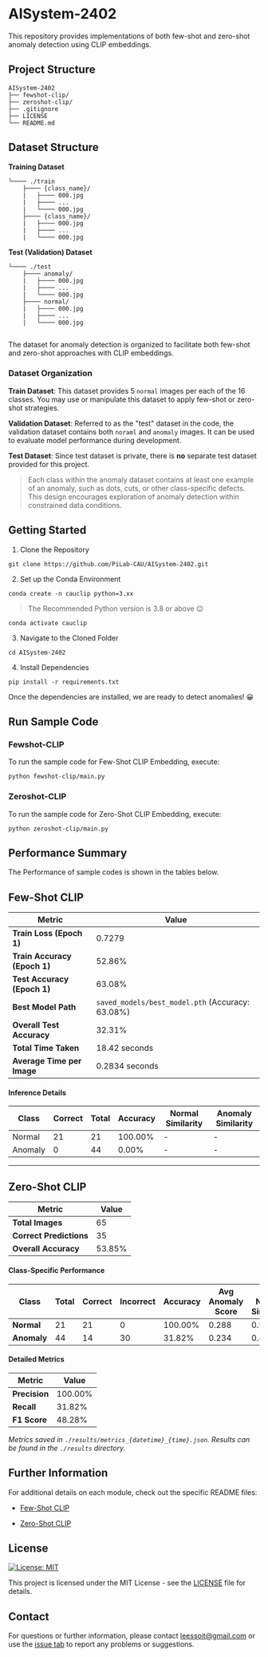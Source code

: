 # AISystem-2402

This repository provides implementations of both few-shot and zero-shot anomaly detection using CLIP embeddings.

## Project Structure
```
AISystem-2402
├── fewshot-clip/
├── zeroshot-clip/
├── .gitignore
├── LICENSE
└── README.md
```

## Dataset Structure

**Training Dataset**
```
└──── ./train
    ├──── {class_name}/
    |   ├──── 000.jpg
    |   ├──── ...
    |   └──── 000.jpg
    ├──── {class_name}/
    |   ├──── 000.jpg
    |   ├──── ...
    |   └──── 000.jpg
```

**Test (Validation) Dataset**
```
└──── ./test
    ├──── anomaly/
    |   ├──── 000.jpg
    |   ├──── ...
    |   └──── 000.jpg
    ├──── normal/
    |   ├──── 000.jpg
    |   ├──── ...
    |   └──── 000.jpg
    
```

The dataset for anomaly detection is organized to facilitate both few-shot and zero-shot approaches with CLIP embeddings.

### Dataset Organization
**Train Dataset**: This dataset provides 5 `normal` images per each of the 16 classes. You may use or manipulate this dataset to apply few-shot or zero-shot strategies.

**Validation Dataset**: Referred to as the "test" dataset in the code, the validation dataset contains both `noraml` and `anomaly` images. It can be used to evaluate model performance during development.

**Test Dataset**: Since test dataset is private, there is **no** separate test dataset provided for this project. 

> Each class within the anomaly dataset contains at least one example of an anomaly, such as dots, cuts, or other class-specific defects. This design encourages exploration of anomaly detection within constrained data conditions.

## Getting Started

1. Clone the Repository
```
git clone https://github.com/PiLab-CAU/AISystem-2402.git
```

2. Set up the Conda Environment
```
conda create -n cauclip python=3.xx
```
> The Recommended Python version is 3.8 or above :wink:

```
conda activate cauclip
```

3. Navigate to the Cloned Folder
```
cd AISystem-2402
```

4. Install Dependencies
```
pip install -r requirements.txt
```

Once the dependencies are installed, we are ready to detect anomalies! :grinning:

## Run Sample Code
### Fewshot-CLIP
To run the sample code for Few-Shot CLIP Embedding, execute:

```
python fewshot-clip/main.py
```

### Zeroshot-CLIP
To run the sample code for Zero-Shot CLIP Embedding, execute:

```
python zeroshot-clip/main.py
```

## Performance Summary
The Performance of sample codes is shown in the tables below.


## Few-Shot CLIP

| Metric                    | Value                  |
|---------------------------|------------------------|
| **Train Loss (Epoch 1)**  | 0.7279                 |
| **Train Accuracy (Epoch 1)** | 52.86%            |
| **Test Accuracy (Epoch 1)**  | 63.08%            |
| **Best Model Path**       | `saved_models/best_model.pth` (Accuracy: 63.08%) |
| **Overall Test Accuracy** | 32.31%                |
| **Total Time Taken**      | 18.42 seconds         |
| **Average Time per Image** | 0.2834 seconds       |

#### Inference Details
| Class   | Correct | Total | Accuracy | Normal Similarity | Anomaly Similarity |
|---------|---------|-------|----------|-------------------|--------------------|
| Normal  | 21      | 21    | 100.00%  | -                | -                 |
| Anomaly | 0       | 44    | 0.00%    | -                | -                 |

---

## Zero-Shot CLIP

| Metric                       | Value                  |
|------------------------------|------------------------|
| **Total Images**             | 65                     |
| **Correct Predictions**      | 35                     |
| **Overall Accuracy**         | 53.85%                 |

#### Class-Specific Performance

| Class     | Total | Correct | Incorrect | Accuracy | Avg Anomaly Score | Avg Normal Similarity | Avg Anomaly Similarity |
|-----------|-------|---------|-----------|----------|-------------------|-----------------------|------------------------|
| **Normal** | 21    | 21      | 0         | 100.00%  | 0.288            | 0.921                 | 0.634                  |
| **Anomaly** | 44    | 14      | 30        | 31.82%   | 0.234            | 0.862                 | 0.627                  |

#### Detailed Metrics

| Metric      | Value     |
|-------------|-----------|
| **Precision** | 100.00% |
| **Recall**    | 31.82%  |
| **F1 Score**  | 48.28%  |

*Metrics saved in `./results/metrics_{datetime}_{time}.json`. Results can be found in the `./results` directory.*

## Further Information
For additional details on each module, check out the specific README files:

- [Few-Shot CLIP](./fewshot-clip/README.md) 

- [Zero-Shot CLIP](./zeroshot-clip/README.md)

## License

[![License: MIT](https://img.shields.io/badge/License-MIT-lightblue.svg)](https://opensource.org/licenses/MIT)

This project is licensed under the MIT License - see the [LICENSE](./LICENSE) file for details.

## Contact

For questions or further information, please contact [leessoit@gmail.com](mailto:leessoit@gmail.com) or use the [issue tab](https://github.com/PiLab-CAU/AISystem-2402/issues) to report any problems or suggestions.
